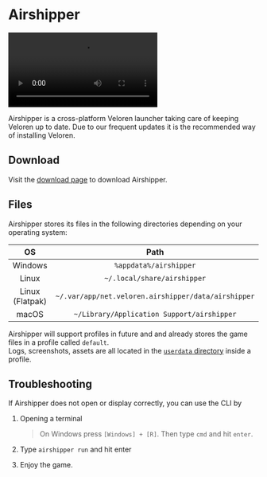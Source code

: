 # Airshipper

<video src="https://s3.eu-central-2.wasabisys.com/veloren-blog/cdn/523568428905398283/1135936028562165842/airshipper.webm" type="video/webm" autoplay controls > </video>

Airshipper is a cross-platform Veloren launcher taking care of keeping Veloren up to date.
Due to our frequent updates it is the recommended way of installing Veloren.

## Download

Visit the [download page](https://veloren.net/download/) to download Airshipper.

## Files

Airshipper stores its files in the following directories depending on your operating system:

|       OS        |                        Path                         |
| :-------------: | :-------------------------------------------------: |
|     Windows     |               `%appdata%/airshipper`                |
|      Linux      |            `~/.local/share/airshipper`              |
| Linux (Flatpak) | `~/.var/app/net.veloren.airshipper/data/airshipper` |
|      macOS      |     `~/Library/Application Support/airshipper`      |

Airshipper will support profiles in future and and already stores the game files in a profile called `default`.  
Logs, screenshots, assets are all located in the [`userdata` directory](userdata-folder-structure.md) inside a profile.

## Troubleshooting

If Airshipper does not open or display correctly, you can use the CLI by

1. Opening a terminal

   > On Windows press `[Windows] + [R]`. Then type `cmd` and hit `enter`.

2. Type `airshipper run` and hit enter
3. Enjoy the game.
